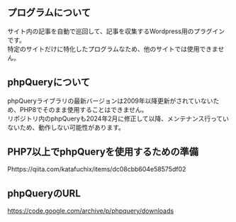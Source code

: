 ## プログラムについて  
サイト内の記事を自動で巡回して、記事を収集するWordpress用のプラグインです。  
特定のサイトだけに特化したプログラムなため、他のサイトでは使用できません。  


## phpQueryについて  
phpQueryライブラリの最新バージョンは2009年以降更新がされていないため、PHP8でそのまま使用することはできません。  
リポジトリ内のphpQueryも2024年2月に修正して以降、メンテナンス行っていないため、動作しない可能性があります。  

## PHP7以上でphpQueryを使用するための準備
Phttps://qiita.com/katafuchix/items/dc08cbb604e58575df02

  
## phpQueryのURL  
https://code.google.com/archive/p/phpquery/downloads


